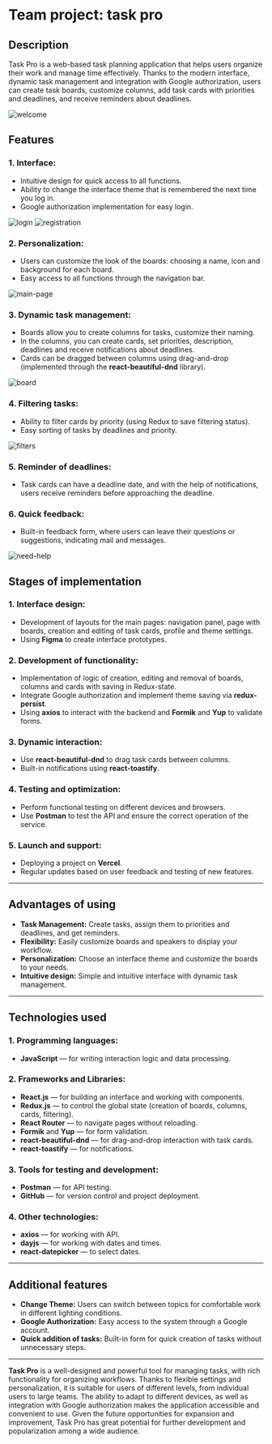 # Team project: task pro

## Description

Task Pro is a web-based task planning application that helps users organize their work and manage time effectively. Thanks to the modern interface, dynamic task management and integration with Google authorization, users can create task boards, customize columns, add task cards with priorities and deadlines, and receive reminders about deadlines.

![welcome](./src/images/readme/welcome.png)

## Features

### 1. Interface:

- Intuitive design for quick access to all functions.
- Ability to change the interface theme that is remembered the next time you log in.
- Google authorization implementation for easy login.

![login](./src/images/readme/login.png)
![registration](./src/images/readme/registration.png)

### 2. Personalization:

- Users can customize the look of the boards: choosing a name, icon and background for each board.
- Easy access to all functions through the navigation bar.

![main-page](./src/images/readme/main-page.png)

### 3. Dynamic task management:

- Boards allow you to create columns for tasks, customize their naming.
- In the columns, you can create cards, set priorities, description, deadlines and receive notifications about deadlines.
- Cards can be dragged between columns using drag-and-drop (implemented through the **react-beautiful-dnd** library).

![board](./src/images/readme/board.png)

### 4. Filtering tasks:

- Ability to filter cards by priority (using Redux to save filtering status).
- Easy sorting of tasks by deadlines and priority.

![filters](./src/images/readme/filters.png)

### 5. Reminder of deadlines:

- Task cards can have a deadline date, and with the help of notifications, users receive reminders before approaching the deadline.

### 6. Quick feedback:

- Built-in feedback form, where users can leave their questions or suggestions, indicating mail and messages.

![need-help](./src/images/readme/need-help.png)

## Stages of implementation

### 1. Interface design:

- Development of layouts for the main pages: navigation panel, page with boards, creation and editing of task cards, profile and theme settings.
- Using **Figma** to create interface prototypes.

### 2. Development of functionality:

- Implementation of logic of creation, editing and removal of boards, columns and cards with saving in Redux-state.
- Integrate Google authorization and implement theme saving via **redux-persist**.
- Using **axios** to interact with the backend and **Formik** and **Yup** to validate forms.

### 3. Dynamic interaction:

- Use **react-beautiful-dnd** to drag task cards between columns.
- Built-in notifications using **react-toastify**.

### 4. Testing and optimization:

- Perform functional testing on different devices and browsers.
- Use **Postman** to test the API and ensure the correct operation of the service.

### 5. Launch and support:

- Deploying a project on **Vercel**.
- Regular updates based on user feedback and testing of new features.

---

## Advantages of using

- **Task Management:** Create tasks, assign them to priorities and deadlines, and get reminders.
- **Flexibility:** Easily customize boards and speakers to display your workflow.
- **Personalization:** Choose an interface theme and customize the boards to your needs.
- **Intuitive design:** Simple and intuitive interface with dynamic task management.

---

## Technologies used

### 1. Programming languages:

- **JavaScript** — for writing interaction logic and data processing.

### 2. Frameworks and Libraries:

- **React.js** — for building an interface and working with components.
- **Redux.js** — to control the global state (creation of boards, columns, cards, filtering).
- **React Router** — to navigate pages without reloading.
- **Formik** and **Yup** — for form validation.
- **react-beautiful-dnd** — for drag-and-drop interaction with task cards.
- **react-toastify** — for notifications.

### 3. Tools for testing and development:

- **Postman** — for API testing.
- **GitHub** — for version control and project deployment.

### 4. Other technologies:

- **axios** — for working with API.
- **dayjs** — for working with dates and times.
- **react-datepicker** — to select dates.

---

## Additional features

- **Change Theme:** Users can switch between topics for comfortable work in different lighting conditions.
- **Google Authorization:** Easy access to the system through a Google account.
- **Quick addition of tasks:** Built-in form for quick creation of tasks without unnecessary steps.

---

**Task Pro** is a well-designed and powerful tool for managing tasks, with rich functionality for organizing workflows. Thanks to flexible settings and personalization, it is suitable for users of different levels, from individual users to large teams. The ability to adapt to different devices, as well as integration with Google authorization makes the application accessible and convenient to use. Given the future opportunities for expansion and improvement, Task Pro has great potential for further development and popularization among a wide audience.
